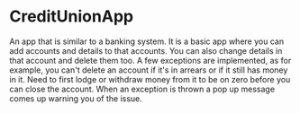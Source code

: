 # CreditUnionApp
An app that is similar to a banking system.
It is a basic app where you can add accounts and details to that accounts. You can also change details in that account and delete them too.
A few exceptions are implemented, as for example, you can't delete an account if it's in arrears or if it still has money in it. 
Need to first lodge or withdraw money from it to be on zero before you can close the account.
When an exception is thrown a pop up message comes up warning you of the issue.
